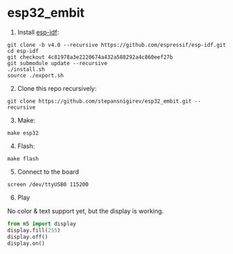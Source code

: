 # esp32_embit

1. Install [esp-idf](https://docs.espressif.com/projects/esp-idf/en/v4.0/get-started/index.html#step-3-set-up-the-tools):

```
git clone -b v4.0 --recursive https://github.com/espressif/esp-idf.git
cd esp-idf
git checkout 4c81978a3e2220674a432a588292a4c860eef27b
git submodule update --recursive
./install.sh
source ./export.sh
```

2. Clone this repo recursively:

```
git clone https://github.com/stepansnigirev/esp32_embit.git --recursive
```

3. Make:

```
make esp32
```

4. Flash:

```
make flash
```

5. Connect to the board

```
screen /dev/ttyUSB0 115200
```

6. Play

No color & text support yet, but the display is working.

```py
from m5 import display
display.fill(255)
display.off()
display.on()
```